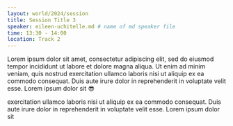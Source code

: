 ```yaml
---
layout: world/2024/session
title: Session Title 3
speaker: eileen-uchitelle.md # name of md speaker file
time: 13:30 - 14:00
location: Track 2
---
```


Lorem ipsum dolor sit amet, consectetur adipiscing elit, sed do eiusmod tempor incididunt ut labore et dolore magna aliqua. Ut enim ad minim veniam, quis nostrud exercitation ullamco laboris nisi ut aliquip ex ea commodo consequat. Duis aute irure dolor in reprehenderit in voluptate velit esse. Lorem ipsum dolor sit 😎

exercitation ullamco laboris nisi ut aliquip ex ea commodo consequat. Duis aute irure dolor in reprehenderit in voluptate velit esse. Lorem ipsum dolor sit